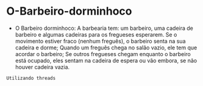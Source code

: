 # O-Barbeiro-dorminhoco

* O Barbeiro dorminhoco: A barbearia tem: um barbeiro, uma cadeira de barbeiro e algumas cadeiras
para os fregueses esperarem. Se o movimento estiver fraco (nenhum freguês), o barbeiro senta na
sua cadeira e dorme; Quando um freguês chega no salão vazio, ele tem que acordar o barbeiro; Se
outros fregueses chegam enquanto o barbeiro está ocupado, eles sentam na cadeira de espera ou vão
embora, se não houver cadeira vazia.

`Utilizando threads`
